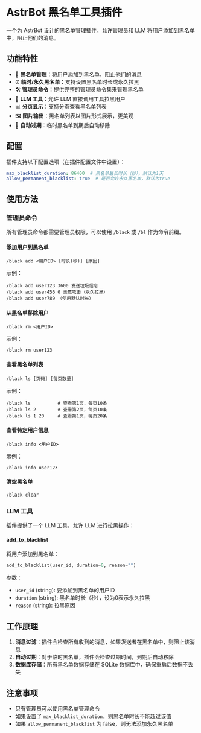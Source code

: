 # AstrBot 黑名单工具插件

一个为 AstrBot 设计的黑名单管理插件，允许管理员和 LLM 将用户添加到黑名单中，阻止他们的消息。

## 功能特性

- 🚫 **黑名单管理**：将用户添加到黑名单，阻止他们的消息
- ⏰ **临时/永久黑名单**：支持设置黑名单时长或永久拉黑
- 🛠️ **管理员命令**：提供完整的管理员命令集来管理黑名单
- 🤖 **LLM 工具**：允许 LLM 直接调用工具拉黑用户
- 📊 **分页显示**：支持分页查看黑名单列表
- 🖼️ **图片输出**：黑名单列表以图片形式展示，更美观
- 🔄 **自动过期**：临时黑名单到期后自动移除

## 配置

插件支持以下配置选项（在插件配置文件中设置）：

```yaml
max_blacklist_duration: 86400  # 黑名单最长时长（秒），默认为1天
allow_permanent_blacklist: true  # 是否允许永久黑名单，默认为true
```

## 使用方法

### 管理员命令

所有管理员命令都需要管理员权限，可以使用 `/black` 或 `/bl` 作为命令前缀。

#### 添加用户到黑名单

```
/black add <用户ID> [时长(秒)] [原因]
```

示例：
```
/black add user123 3600 发送垃圾信息
/black add user456 0 恶意攻击（永久拉黑）
/black add user789 （使用默认时长）
```

#### 从黑名单移除用户

```
/black rm <用户ID>
```

示例：
```
/black rm user123
```

#### 查看黑名单列表

```
/black ls [页码] [每页数量]
```

示例：
```
/black ls          # 查看第1页，每页10条
/black ls 2        # 查看第2页，每页10条
/black ls 1 20     # 查看第1页，每页20条
```

#### 查看特定用户信息

```
/black info <用户ID>
```

示例：
```
/black info user123
```

#### 清空黑名单

```
/black clear
```

### LLM 工具

插件提供了一个 LLM 工具，允许 LLM 进行拉黑操作：

#### add_to_blacklist

将用户添加到黑名单：

```python
add_to_blacklist(user_id, duration=0, reason="")
```

参数：
- `user_id` (string): 要添加到黑名单的用户ID
- `duration` (string): 黑名单时长（秒），设为0表示永久拉黑
- `reason` (string): 拉黑原因



## 工作原理

1. **消息过滤**：插件会检查所有收到的消息，如果发送者在黑名单中，则阻止该消息
2. **自动过期**：对于临时黑名单，插件会检查过期时间，到期后自动移除
3. **数据库存储**：所有黑名单数据存储在 SQLite 数据库中，确保重启后数据不丢失

## 注意事项

- 只有管理员可以使用黑名单管理命令
- 如果设置了 `max_blacklist_duration`，则黑名单时长不能超过该值
- 如果 `allow_permanent_blacklist` 为 false，则无法添加永久黑名单
